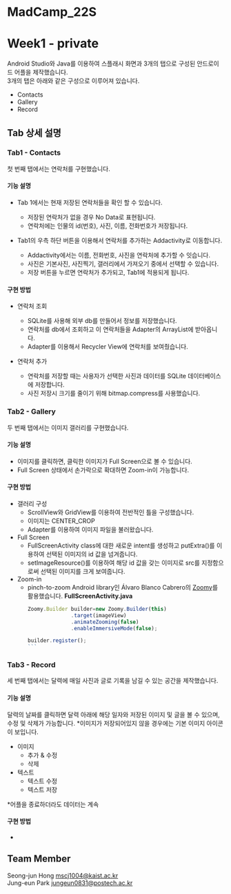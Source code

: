 # MadCamp_22S    
# Week1 - private     

Android Studio와 Java를 이용하여 스플래시 화면과 3개의 탭으로 구성된 안드로이드 어플을 제작했습니다.       
3개의 탭은 아래와 같은 구성으로 이루어져 있습니다. 

+ Contacts     
+ Gallery       
+ Record      


## Tab 상세 설명     

### Tab1 - Contacts     
첫 번째 탭에서는 연락처를 구현했습니다.

#### 기능 설명
+ Tab 1에서는 현재 저장된 연락처들을 확인 할 수 있습니다.
  + 저장된 연락처가 없을 경우 No Data로 표현됩니다.
  + 연락처에는 인물의 id(번호), 사진, 이름, 전화번호가 저장됩니다.

+ Tab1의 우측 하단 버튼을 이용해서 연락처를 추가하는 Addactivity로 이동합니다.
  + Addactivity에서는 이름, 전화번호, 사진을 연락처에 추가할 수 잇습니다.
  + 사진은 기본사진, 사진찍기, 갤러리에서 가져오기 중에서 선택할 수 있습니다.
  + 저장 버튼을 누르면 연락처가 추가되고, Tab1에 적용되게 됩니다.

#### 구현 방법
+ 연락처 조회
  + SQLite를 사용해 외부 db를 만들어서 정보를 저장했습니다.
  + 연락처를 db에서 조회하고 이 연락처들을 Adapter의 ArrayList에 받아옵니다.
  + Adapter를 이용해서 Recycler View에 연락처를 보여줬습니다.

+ 연락처 추가
  + 연락처를 저장할 때는 사용자가 선택한 사진과 데이터를 SQLite 데이터베이스에 저장합니다.
  + 사진 저장시 크기를 줄이기 위해 bitmap.compress를 사용했습니다.
  
  
### Tab2 - Gallery
두 번째 탭에서는 이미지 갤러리를 구현했습니다.      

#### 기능 설명
+ 이미지를 클릭하면, 클릭한 이미지가 Full Screen으로 볼 수 있습니다.
+ Full Screen 상태에서 손가락으로 확대하면 Zoom-in이 가능합니다.

#### 구현 방법
+ 갤러리 구성
  + ScrollView와 GridView를 이용하여 전반적인 틀을 구성했습니다.
  + 이미지는 CENTER_CROP
  + Adapter를 이용하여 이미지 파일을 불러왔습니다.     
+ Full Screen
  + FullScreenActivity class에 대한 새로운 intent를 생성하고 putExtra()를 이용하여 선택된 이미지의 id 값을 넘겨줍니다.
  + setImageResource()를 이용하여 해당 id 값을 갖는 이미지로 src를 지정함으로써 선택된 이미지를 크게 보여줍니다.
+ Zoom-in
  + pinch-to-zoom Android library인 Álvaro Blanco Cabrero의 [Zoomy](https://github.com/imablanco/Zoomy)를 활용했습니다. 
    __FullScreenActivity.java__
    ```javascript
    Zoomy.Builder builder=new Zoomy.Builder(this)
                  .target(imageView)
                  .animateZooming(false)
                  .enableImmersiveMode(false);

    builder.register();
    ```　


### Tab3 - Record
세 번째 탭에서는 달력에 매일 사진과 글로 기록을 남길 수 있는 공간을 제작했습니다.

#### 기능 설명
달력의 날짜를 클릭하면 달력 아래에 해당 일자와 저장된 이미지 및 글을 볼 수 있으며, 수정 및 삭제가 가능합니다.
 *이미지가 저장되어있지 않을 경우에는 기본 이미지 아이콘이 보입니다. 
+ 이미지
  + 추가 & 수정
  + 삭제
+ 텍스트
  + 텍스트 수정
  + 텍스트 저장

*어플을 종료하더라도 데이터는 계속

#### 구현 방법
+ 


## Team Member
Seong-jun Hong <mscj1004@kaist.ac.kr>        
Jung-eun Park <jungeun0831@postech.ac.kr>
